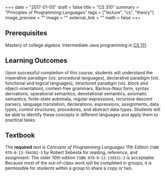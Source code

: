+++
date = "2017-01-05"
draft = false
title = "CS 310"
summary = "Principles of Programming Languages"
tags = ["lecture", "cs", "theory"]
image_preview = ""
image = ""
external_link = ""
math = false
+++

## Prerequisites

Mastery of college algebra. Intermediate Java programming in [CS 111](../cs111).

## Learning Outcomes

<i class="fa fa-book fa-2x fa-pull-left fa-border" aria-hidden="true"></i> Upon successful completion of this course, students will understand the imperative paradigm (viz. procedural languages), declarative paradigm (viz. functional and logical languages), structured paradigm (viz. block and object-orientation), context-free grammars, Backus-Naur form, syntax derivations, operational semantics, denotational semantics, axiomatic semantics, finite-state automata, regular expressions, recursive descent parsers, language translation, declarations, expressions, assignments, data types, control structures, procedures, and abstract data types. Students will be able to identify these concepts in different languages and apply them to practical tasks.

## Textbook

The **required** text is _Concepts of Programming Languages_ 11th Edition `ISBN 978-0-13-394302-3` by Robert Sebesta for reading, reference, and assignment. The older 10th edition `ISBN 978-0-13-139531-2` is acceptable. Because most of the out-of-class work will be completed in groups, it is permissible for students within a group to share a copy or two.
